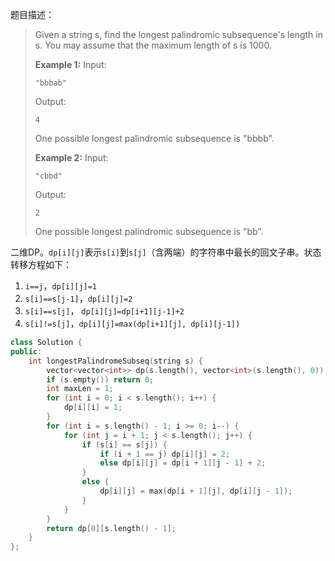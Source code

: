 题目描述：

> Given a string s, find the longest palindromic subsequence's length in s. You may assume that the maximum length of s is 1000.
>
> **Example 1:**
> Input:
>
> ```
> "bbbab"
>
> ```
>
> Output:
>
> ```
> 4
>
> ```
>
> One possible longest palindromic subsequence is "bbbb".
>
> **Example 2:**
> Input:
>
> ```
> "cbbd"
>
> ```
>
> Output:
>
> ```
> 2
>
> ```
>
> One possible longest palindromic subsequence is "bb".

二维DP。`dp[i][j]`表示`s[i]`到`s[j]`（含两端）的字符串中最长的回文子串。状态转移方程如下：

1. `i==j`，`dp[i][j]=1`
2. `s[i]==s[j-1]`，`dp[i][j]=2`
3. `s[i]==s[j]`， `dp[i][j]=dp[i+1][j-1]+2`
4. `s[i]!=s[j]`，`dp[i][j]=max(dp[i+1][j], dp[i][j-1])`

```c++
class Solution {
public:
    int longestPalindromeSubseq(string s) {
        vector<vector<int>> dp(s.length(), vector<int>(s.length(), 0));
        if (s.empty()) return 0;
        int maxLen = 1;
        for (int i = 0; i < s.length(); i++) {
            dp[i][i] = 1;
        }
        for (int i = s.length() - 1; i >= 0; i--) {
            for (int j = i + 1; j < s.length(); j++) {
                if (s[i] == s[j]) {
                    if (i + 1 == j) dp[i][j] = 2;
                    else dp[i][j] = dp[i + 1][j - 1] + 2;
                }
                else {
                    dp[i][j] = max(dp[i + 1][j], dp[i][j - 1]);
                }
            }
        }
        return dp[0][s.length() - 1];
    }
};
```


